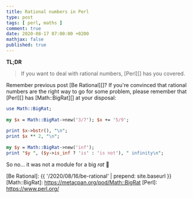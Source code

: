 ```yaml
---
title: Rational numbers in Perl
type: post
tags: [ perl, maths ]
comment: true
date: 2020-08-17 07:00:00 +0200
mathjax: false
published: true
---
```


**TL;DR**

> If you want to deal with rational numbers, [Perl][] has you covered.

Remember previous post [Be Rational][]? If you're convinced that
rational numbers are the right way to go for some problem, please
remember that [Perl][] has [Math::BigRat][] at your disposal:

```perl
use Math::BigRat;
 
my $x = Math::BigRat->new('3/7'); $x += '5/9';
 
print $x->bstr(), "\n";
print $x ** 2, "\n";
 
my $y = Math::BigRat->new('inf');
print "$y ", ($y->is_inf ? 'is' : 'is not'), " infinity\n";
```

So no... it was not a module for a big *rat* 🐀

[Be Rational]: {{ '/2020/08/16/be-rational' | prepend: site.baseurl }}
[Math::BigRat]: https://metacpan.org/pod/Math::BigRat
[Perl]: https://www.perl.org/
